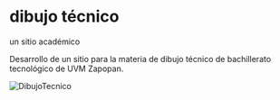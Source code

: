 # dibujo t&eacute;cnico
un sitio académico

Desarrollo de un sitio para la materia de dibujo t&eacute;cnico de bachillerato tecnol&oacute;gico de UVM Zapopan. 

![DibujoTecnico](https://user-images.githubusercontent.com/51276791/218285842-eec0036e-32b3-4142-8efd-211d08fefc54.png)
